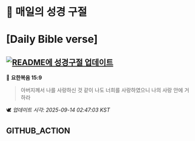 # 🙏 매일의 성경 구절
# [Daily Bible verse]
## [![README에 성경구절 업데이트](https://github.com/DONGSUKA/first_test/actions/workflows/update-readme-bible.yml/badge.svg)](https://github.com/DONGSUKA/first_test/actions/workflows/update-readme-bible.yml)
<!-- START_BIBLE_VERSE -->
📖 **요한복음 15:9**
> 아버지께서 나를 사랑하신 것 같이 나도 너희를 사랑하였으니 나의 사랑 안에 거하라

🕊️ _업데이트 시각: 2025-09-14 02:47:03 KST_
  <!-- END_BIBLE_VERSE -->
## GITHUB_ACTION
